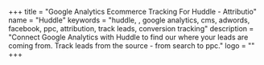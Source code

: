 +++
title = "Google Analytics Ecommerce Tracking For Huddle - Attributio"
name = "Huddle"
keywords = "huddle, , google analytics, cms, adwords, facebook, ppc, attribution, track leads, conversion tracking"
description = "Connect Google Analytics with Huddle to find our where your leads are coming from. Track leads from the source - from search to ppc."
logo = ""
+++
